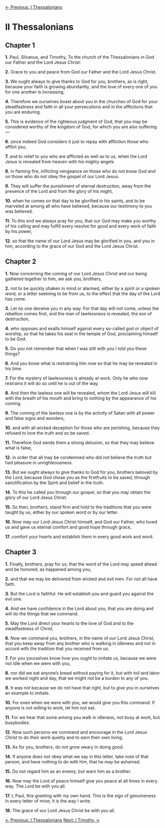 [← Previous: I Thessalonians](./13_I_Thessalonians.md)

# II Thessalonians <!-- Start Verse Index: 29650 -->

## Chapter 1

**1.** Paul, Silvanus, and Timothy, To the church of the Thessalonians in God our Father and the Lord Jesus Christ: <!-- Index: 29650 -->

**2.** Grace to you and peace from God our Father and the Lord Jesus Christ. <!-- Index: 29651 -->

**3.** We ought always to give thanks to God for you, brothers, as is right, because your faith is growing abundantly, and the love of every one of you for one another is increasing. <!-- Index: 29652 -->

**4.** Therefore we ourselves boast about you in the churches of God for your steadfastness and faith in all your persecutions and in the afflictions that you are enduring. <!-- Index: 29653 -->

**5.** This is evidence of the righteous judgment of God, that you may be considered worthy of the kingdom of God, for which you are also suffering — <!-- Index: 29654 -->

**6.** since indeed God considers it just to repay with affliction those who afflict you, <!-- Index: 29655 -->

**7.** and to relief to you who are afflicted as well as to us, when the Lord Jesus is revealed from heaven with his mighty angels <!-- Index: 29656 -->

**8.** in flaming fire, inflicting vengeance on those who do not know God and on those who do not obey the gospel of our Lord Jesus. <!-- Index: 29657 -->

**9.** They will suffer the punishment of eternal destruction, away from the presence of the Lord and from the glory of his might, <!-- Index: 29658 -->

**10.** when he comes on that day to be glorified in his saints, and to be marveled at among all who have believed, because our testimony to you was believed. <!-- Index: 29659 -->

**11.** To this end we always pray for you, that our God may make you worthy of his calling and may fulfill every resolve for good and every work of faith by his power, <!-- Index: 29660 -->

**12.** so that the name of our Lord Jesus may be glorified in you, and you in him, according to the grace of our God and the Lord Jesus Christ. <!-- Index: 29661 -->

## Chapter 2

**1.** Now concerning the coming of our Lord Jesus Christ and our being gathered together to him, we ask you, brothers, <!-- Index: 29662 -->

**2.** not to be quickly shaken in mind or alarmed, either by a spirit or a spoken word, or a letter seeming to be from us, to the effect that the day of the Lord has come. <!-- Index: 29663 -->

**3.** Let no one deceive you in any way. For that day will not come, unless the rebellion comes first, and the man of lawlessness is revealed, the son of destruction, <!-- Index: 29664 -->

**4.** who opposes and exalts himself against every so-called god or object of worship, so that he takes his seat in the temple of God, proclaiming himself to be God. <!-- Index: 29665 -->

**5.** Do you not remember that when I was still with you I told you these things? <!-- Index: 29666 -->

**6.** And you know what is restraining him now so that he may be revealed in his time. <!-- Index: 29667 -->

**7.** For the mystery of lawlessness is already at work. Only he who now restrains it will do so until he is out of the way. <!-- Index: 29668 -->

**8.** And then the lawless one will be revealed, whom the Lord Jesus will kill with the breath of his mouth and bring to nothing by the appearance of his coming. <!-- Index: 29669 -->

**9.** The coming of the lawless one is by the activity of Satan with all power and false signs and wonders, <!-- Index: 29670 -->

**10.** and with all wicked deception for those who are perishing, because they refused to love the truth and so be saved. <!-- Index: 29671 -->

**11.** Therefore God sends them a strong delusion, so that they may believe what is false, <!-- Index: 29672 -->

**12.** in order that all may be condemned who did not believe the truth but had pleasure in unrighteousness. <!-- Index: 29673 -->

**13.** But we ought always to give thanks to God for you, brothers beloved by the Lord, because God chose you as the firstfruits to be saved, through sanctification by the Spirit and belief in the truth. <!-- Index: 29674 -->

**14.** To this he called you through our gospel, so that you may obtain the glory of our Lord Jesus Christ. <!-- Index: 29675 -->

**15.** So then, brothers, stand firm and hold to the traditions that you were taught by us, either by our spoken word or by our letter. <!-- Index: 29676 -->

**16.** Now may our Lord Jesus Christ himself, and God our Father, who loved us and gave us eternal comfort and good hope through grace, <!-- Index: 29677 -->

**17.** comfort your hearts and establish them in every good work and word. <!-- Index: 29678 -->

## Chapter 3

**1.** Finally, brothers, pray for us, that the word of the Lord may speed ahead and be honored, as happened among you, <!-- Index: 29679 -->

**2.** and that we may be delivered from wicked and evil men. For not all have faith. <!-- Index: 29680 -->

**3.** But the Lord is faithful. He will establish you and guard you against the evil one. <!-- Index: 29681 -->

**4.** And we have confidence in the Lord about you, that you are doing and will do the things that we command. <!-- Index: 29682 -->

**5.** May the Lord direct your hearts to the love of God and to the steadfastness of Christ. <!-- Index: 29683 -->

**6.** Now we command you, brothers, in the name of our Lord Jesus Christ, that you keep away from any brother who is walking in idleness and not in accord with the tradition that you received from us. <!-- Index: 29684 -->

**7.** For you yourselves know how you ought to imitate us, because we were not idle when we were with you, <!-- Index: 29685 -->

**8.** nor did we eat anyone’s bread without paying for it, but with toil and labor we worked night and day, that we might not be a burden to any of you. <!-- Index: 29686 -->

**9.** It was not because we do not have that right, but to give you in ourselves an example to imitate. <!-- Index: 29687 -->

**10.** For even when we were with you, we would give you this command: If anyone is not willing to work, let him not eat. <!-- Index: 29688 -->

**11.** For we hear that some among you walk in idleness, not busy at work, but busybodies. <!-- Index: 29689 -->

**12.** Now such persons we command and encourage in the Lord Jesus Christ to do their work quietly and to earn their own living. <!-- Index: 29690 -->

**13.** As for you, brothers, do not grow weary in doing good. <!-- Index: 29691 -->

**14.** If anyone does not obey what we say in this letter, take note of that person, and have nothing to do with him, that he may be ashamed. <!-- Index: 29692 -->

**15.** Do not regard him as an enemy, but warn him as a brother. <!-- Index: 29693 -->

**16.** Now may the Lord of peace himself give you peace at all times in every way. The Lord be with you all. <!-- Index: 29694 -->

**17.** I, Paul, this greeting with my own hand. This is the sign of genuineness in every letter of mine; it is the way I write. <!-- Index: 29695 -->

**18.** The grace of our Lord Jesus Christ be with you all. <!-- Index: 29696 -->


[← Previous: I Thessalonians](./13_I_Thessalonians.md)
[Next: I Timothy →](./15_I_Timothy.md)
